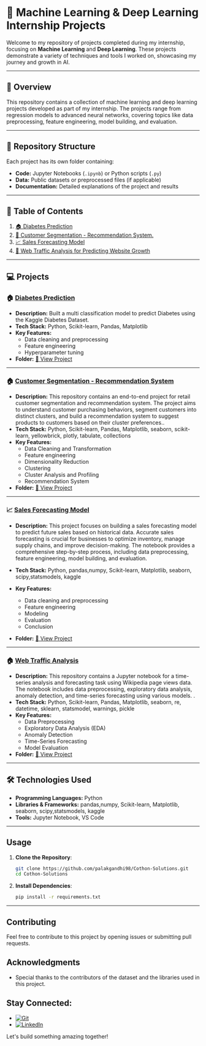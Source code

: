 # 🧠 Machine Learning & Deep Learning Internship Projects  

Welcome to my repository of projects completed during my internship, focusing on **Machine Learning** and **Deep Learning**. These projects demonstrate a variety of techniques and tools I worked on, showcasing my journey and growth in AI.  

--- 

## 🌟 **Overview**  
This repository contains a collection of machine learning and deep learning projects developed as part of my internship. The projects range from regression models to advanced neural networks, covering topics like data preprocessing, feature engineering, model building, and evaluation.

---

## 📂 **Repository Structure**  
Each project has its own folder containing:  
- **Code:** Jupyter Notebooks (`.ipynb`) or Python scripts (`.py`)  
- **Data:** Public datasets or preprocessed files (if applicable)  
- **Documentation:** Detailed explanations of the project and results  

---

## 📜 **Table of Contents**  
1. [🏠 Diabetes Prediction](https://github.com/palakgandhi98/Cothon-Solutions/tree/main/DS%20Task%2001)  
2. [🛒 Customer Segmentation - Recommendation System.](https://github.com/palakgandhi98/Cothon-Solutions/tree/main/DS%20Task%2002)  
3. [📈 Sales Forecasting Model](https://github.com/palakgandhi98/Cothon-Solutions/tree/main/DS%20Task%2003)
4. [🚨 Web Traffic Analysis for Predicting Website Growth](https://github.com/palakgandhi98/Cothon-Solutions/tree/main/DS%20Task%2004)

---

## 💻 **Projects**  

### 🏠 **[Diabetes Prediction](https://github.com/palakgandhi98/Cothon-Solutions/tree/main/DS%20Task%2001)**  
- **Description:** Built a multi classification model to predict Diabetes using the Kaggle Diabetes Dataset.  
- **Tech Stack:** Python, Scikit-learn, Pandas, Matplotlib 
- **Key Features:**  
  - Data cleaning and preprocessing  
  - Feature engineering  
  - Hyperparameter tuning  
- **Folder:** [📂 View Project](https://github.com/palakgandhi98/Cothon-Solutions/tree/main/DS%20Task%2001)
---
### 🏠 **[Customer Segmentation - Recommendation System](https://github.com/palakgandhi98/Cothon-Solutions/tree/main/DS%20Task%2002)**  
- **Description:** This repository contains an end-to-end project for retail customer segmentation and recommendation system. The project aims to understand customer purchasing behaviors, segment customers into distinct clusters, and build a recommendation system to suggest products to customers based on their cluster preferences..  
- **Tech Stack:** Python, Scikit-learn, Pandas, Matplotlib, seaborn, scikit-learn, yellowbrick, plotly, tabulate, collections
- **Key Features:**  
  - Data Cleaning and Transformation
  - Feature engineering
  - Dimensionality Reduction
  - Clustering
  - Cluster Analysis and Profiling
  - Recommendation System  
- **Folder:** [📂 View Project](https://github.com/palakgandhi98/Cothon-Solutions/tree/main/DS%20Task%2002)
---
### 📈 **[Sales Forecasting Model](https://github.com/palakgandhi98/Cothon-Solutions/tree/main/DS%20Task%2003)**  
- **Description:** This project focuses on building a sales forecasting model to predict future sales based on historical data. Accurate sales forecasting is crucial for businesses to optimize inventory, manage supply chains, and improve decision-making. The notebook provides a comprehensive step-by-step process, including data preprocessing, feature engineering, model building, and evaluation.  
- **Tech Stack:** Python, pandas,numpy, Scikit-learn, Matplotlib, seaborn, scipy,statsmodels, kaggle

- **Key Features:**  
  - Data cleaning and preprocessing  
  - Feature engineering  
  - Modeling
  - Evaluation
  - Conclusion  
- **Folder:** [📂 View Project](https://github.com/palakgandhi98/Cothon-Solutions/tree/main/DS%20Task%2003)
---

### 🏠 **[Web Traffic Analysis](https://github.com/palakgandhi98/Cothon-Solutions/tree/main/DS%20Task%2004)**  
- **Description:** This repository contains a Jupyter notebook for a time-series analysis and forecasting task using Wikipedia page views data. The notebook includes data preprocessing, exploratory data analysis, anomaly detection, and time-series forecasting using various models.
.  
- **Tech Stack:** Python, Scikit-learn, Pandas, Matplotlib, seaborn, re, datetime, sklearn, statsmodel, warnings, pickle 
- **Key Features:**  
  - Data Preprocessing 
  - Exploratory Data Analysis (EDA)
  - Anomaly Detection
  - Time-Series Forecasting
  - Model Evaluation  
- **Folder:** [📂 View Project](https://github.com/palakgandhi98/Cothon-Solutions/tree/main/DS%20Task%2004)
---

## 🛠️ **Technologies Used**  
- **Programming Languages:** Python  
- **Libraries & Frameworks:** pandas,numpy, Scikit-learn, Matplotlib, seaborn, scipy,statsmodels, kaggle
- **Tools:** Jupyter Notebook, VS Code  

---

## Usage

1. **Clone the Repository**:
   ```bash
   git clone https://github.com/palakgandhi98/Cothon-Solutions.git
   cd Cothon-Solutions
   ```

2. **Install Dependencies**:
   ```bash
   pip install -r requirements.txt
   ```
---

## Contributing

Feel free to contribute to this project by opening issues or submitting pull requests.

## Acknowledgments

- Special thanks to the contributors of the dataset and the libraries used in this project.

## Stay Connected:
 * [![Git](https://img.shields.io/badge/Git-F05032?logo=git&logoColor=fff)](https://www.github.com/palakgandhi98)
 * [![LinkedIn](https://img.shields.io/badge/Linkedin-%230077B5.svg?logo=linkedin&logoColor=white)](https://www.linkedin.com/in/palakgandhi98)

Let's build something amazing together!
